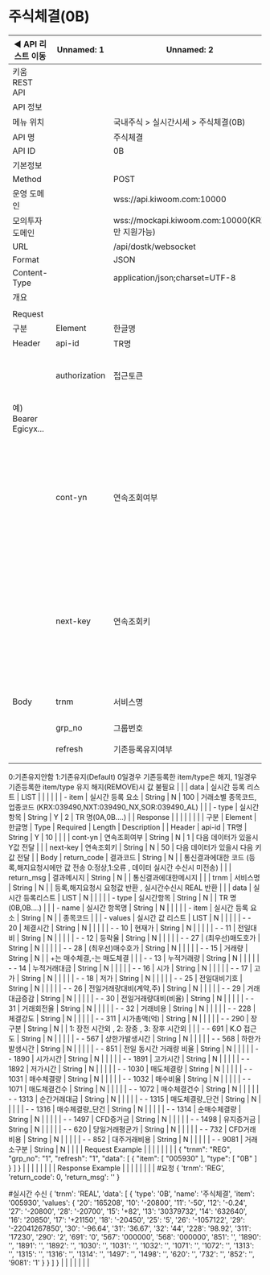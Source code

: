 # 주식체결(0B)

| ◀ API 리스트 이동 | Unnamed: 1 | Unnamed: 2 | Unnamed: 3 | Unnamed: 4 | Unnamed: 5 | Unnamed: 6 |
| --- | --- | --- | --- | --- | --- | --- |
| 키움 REST API |  |  |  |  |  |  |
| API 정보 |  |  |  |  |  |  |
| 메뉴 위치 |  | 국내주식 > 실시간시세 > 주식체결(0B) |  |  |  |  |
| API 명 |  | 주식체결 |  |  |  |  |
| API ID |  | 0B |  |  |  |  |
| 기본정보 |  |  |  |  |  |  |
| Method |  | POST |  |  |  |  |
| 운영 도메인 |  | wss://api.kiwoom.com:10000 |  |  |  |  |
| 모의투자 도메인 |  | wss://mockapi.kiwoom.com:10000(KRX만 지원가능) |  |  |  |  |
| URL |  | /api/dostk/websocket |  |  |  |  |
| Format |  | JSON |  |  |  |  |
| Content-Type |  | application/json;charset=UTF-8 |  |  |  |  |
| 개요 |  |  |  |  |  |  |
|  |  |  |  |  |  |  |
| Request |  |  |  |  |  |  |
| 구분 | Element | 한글명 | Type | Required | Length | Description |
| Header | api-id | TR명 | String | Y | 10 |  |
|  | authorization | 접근토큰 | String | Y | 1000 | 토큰 지정시 토큰타입("Bearer") 붙혀서 호출 
 예) Bearer Egicyx... |
|  | cont-yn | 연속조회여부 | String | N | 1 | 응답 Header의 연속조회여부값이 Y일 경우 다음데이터 요청시 응답 Header의 cont-yn값 세팅 |
|  | next-key | 연속조회키 | String | N | 50 | 응답 Header의 연속조회여부값이 Y일 경우 다음데이터 요청시 응답 Header의 next-key값 세팅 |
| Body | trnm | 서비스명 | String | Y | 10 | REG : 등록 , REMOVE : 해지 |
|  | grp_no | 그룹번호 | String | Y | 4 |  |
|  | refresh | 기존등록유지여부 | String | Y | 1 | 등록(REG)시
0:기존유지안함 1:기존유지(Default)
 0일경우 기존등록한 item/type은 해지, 1일경우 기존등록한 item/type 유지
해지(REMOVE)시 값 불필요 |
|  | data | 실시간 등록 리스트 | LIST |  |  |  |
|  | - item | 실시간 등록 요소 | String | N | 100 | 거래소별 종목코드, 업종코드
(KRX:039490,NXT:039490_NX,SOR:039490_AL) |
|  | - type | 실시간 항목 | String | Y | 2 | TR 명(0A,0B....) |
| Response |  |  |  |  |  |  |
| 구분 | Element | 한글명 | Type | Required | Length | Description |
| Header | api-id | TR명 | String | Y | 10 |  |
|  | cont-yn | 연속조회여부 | String | N | 1 | 다음 데이터가 있을시 Y값 전달 |
|  | next-key | 연속조회키 | String | N | 50 | 다음 데이터가 있을시 다음 키값 전달 |
| Body | return_code | 결과코드 | String | N |  | 통신결과에대한 코드
(등록,해지요청시에만 값 전송 0:정상,1:오류 , 데이터 실시간 수신시 미전송) |
|  | return_msg | 결과메시지 | String | N |  | 통신결과에대한메시지 |
|  | trnm | 서비스명 | String | N |  | 등록,해지요청시 요청값 반환 , 실시간수신시 REAL 반환 |
|  | data | 실시간 등록리스트 | LIST | N |  |  |
|  | - type | 실시간항목 | String | N |  | TR 명(0B,0B....) |
|  | - name | 실시간 항목명 | String | N |  |  |
|  | - item | 실시간 등록 요소 | String | N |  | 종목코드 |
|  | - values | 실시간 값 리스트 | LIST | N |  |  |
|  | - - 20 | 체결시간 | String | N |  |  |
|  | - - 10 | 현재가 | String | N |  |  |
|  | - - 11 | 전일대비 | String | N |  |  |
|  | - - 12 | 등락율 | String | N |  |  |
|  | - - 27 | (최우선)매도호가 | String | N |  |  |
|  | - - 28 | (최우선)매수호가 | String | N |  |  |
|  | - - 15 | 거래량 | String | N |  | +는 매수체결,-는 매도체결 |
|  | - - 13 | 누적거래량 | String | N |  |  |
|  | - - 14 | 누적거래대금 | String | N |  |  |
|  | - - 16 | 시가 | String | N |  |  |
|  | - - 17 | 고가 | String | N |  |  |
|  | - - 18 | 저가 | String | N |  |  |
|  | - - 25 | 전일대비기호 | String | N |  |  |
|  | - - 26 | 전일거래량대비(계약,주) | String | N |  |  |
|  | - - 29 | 거래대금증감 | String | N |  |  |
|  | - - 30 | 전일거래량대비(비율) | String | N |  |  |
|  | - - 31 | 거래회전율 | String | N |  |  |
|  | - - 32 | 거래비용 | String | N |  |  |
|  | - - 228 | 체결강도 | String | N |  |  |
|  | - - 311 | 시가총액(억) | String | N |  |  |
|  | - - 290 | 장구분 | String | N |  | 1: 장전 시간외 , 2: 장중 , 3: 장후 시간외 |
|  | - - 691 | K.O 접근도 | String | N |  |  |
|  | - - 567 | 상한가발생시간 | String | N |  |  |
|  | - - 568 | 하한가발생시간 | String | N |  |  |
|  | - - 851 | 전일 동시간 거래량 비율 | String | N |  |  |
|  | - - 1890 | 시가시간 | String | N |  |  |
|  | - - 1891 | 고가시간 | String | N |  |  |
|  | - - 1892 | 저가시간 | String | N |  |  |
|  | - - 1030 | 매도체결량 | String | N |  |  |
|  | - - 1031 | 매수체결량 | String | N |  |  |
|  | - - 1032 | 매수비율 | String | N |  |  |
|  | - - 1071 | 매도체결건수 | String | N |  |  |
|  | - - 1072 | 매수체결건수 | String | N |  |  |
|  | - - 1313 | 순간거래대금 | String | N |  |  |
|  | - - 1315 | 매도체결량_단건 | String | N |  |  |
|  | - - 1316 | 매수체결량_단건 | String | N |  |  |
|  | - - 1314 | 순매수체결량 | String | N |  |  |
|  | - - 1497 | CFD증거금 | String | N |  |  |
|  | - - 1498 | 유지증거금 | String | N |  |  |
|  | - - 620 | 당일거래평균가 | String | N |  |  |
|  | - - 732 | CFD거래비용 | String | N |  |  |
|  | - - 852 | 대주거래비용 | String | N |  |  |
|  | - - 9081 | 거래소구분 | String | N |  |  |
| Request Example |  |  |  |  |  |  |
| {
    "trnm": "REG",
    "grp_no": "1",
    "refresh": "1",
    "data": [
        {
            "item": [
                "005930"
            ],
            "type": [
                "0B"
            ]
        }
    ]
} |  |  |  |  |  |  |
| Response Example |  |  |  |  |  |  |
| #요청
{
    'trnm': 'REG',
    'return_code': 0,
    'return_msg': ''
}

#실시간 수신
{
    'trnm': 'REAL',
    'data': [
        {
            'type': '0B',
            'name': '주식체결',
            'item': '005930',
            'values': {
                '20': '165208',
                '10': '-20800',
                '11': '-50',
                '12': '-0.24',
                '27': '-20800',
                '28': '-20700',
                '15': '+82',
                '13': '30379732',
                '14': '632640',
                '16': '20850',
                '17': '+21150',
                '18': '-20450',
                '25': '5',
                '26': '-1057122',
                '29': '-22041267850',
                '30': '-96.64',
                '31': '36.67',
                '32': '44',
                '228': '98.92',
                '311': '17230',
                '290': '2',
                '691': '0',
                '567': '000000',
                '568': '000000',
                '851': '',
                '1890': '',
                '1891': '',
                '1892': '',
                '1030': '',
                '1031': '',
                '1032': '',
                '1071': '',
                '1072': '',
                '1313': '',
                '1315': '',
                '1316': '',
                '1314': '',
                '1497': '',
                '1498': '',
                '620': '',
                '732': '',
                '852': '',
                '9081': '1'
            }
        }
    ]
} |  |  |  |  |  |  |
